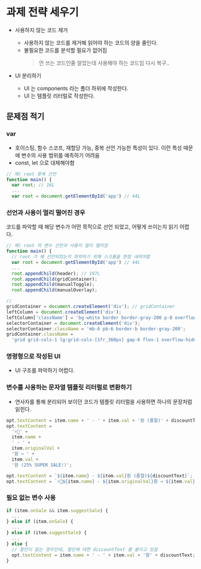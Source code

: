 # 과제 전략 세우기

- 사용하지 않는 코드 제거
  - 사용하지 않는 코드를 제거해 읽어야 하는 코드의 양을 줄인다.
  - 불필요한 코드를 분석할 필요가 없어짐
    > 안 쓰는 코드인줄 알았는데 사용해야 하는 코드임 다시 복구..

- UI 분리하기
  - UI 는 components 라는 폴더 하위에 작성한다.
  - UI 는 템플릿 리터럴로 작성한다.

## 문제점 적기

### var

- 호이스팅, 함수 스코프, 재할당 가능, 중복 선언 가능한 특성이 있다. 이런 특성 때문에 변수의 사용 범위를 예측하기 어려움
- const, let 으로 대체해야함

```js
// 예) root 중복 선언
function main() {
  var root; // 16L
  ...
  var root = document.getElementById('app') // 44L
```

### 선언과 사용이 멀리 떨어진 경우

코드를 파악할 때 해당 변수가 어떤 목적으로 선언 되었고, 어떻게 쓰이는지 읽기 어렵다.

```js
// 예) root 의 변수 선언과 사용이 멀리 떨어짐
function main() {
  // root 가 왜 선언되었는지 파악하기 위해 스크롤을 한참 내려야함
  var root = document.getElementById('app') // 44L
  ...
  root.appendChild(header); // 197L
  root.appendChild(gridContainer);
  root.appendChild(manualToggle);
  root.appendChild(manualOverlay);
```

```js
//
gridContainer = document.createElement('div'); // gridContainer
leftColumn = document.createElement('div');
leftColumn['className'] = 'bg-white border border-gray-200 p-8 overflow-y-auto';
selectorContainer = document.createElement('div');
selectorContainer.className = 'mb-6 pb-6 border-b border-gray-200';
gridContainer.className =
  'grid grid-cols-1 lg:grid-cols-[1fr_360px] gap-6 flex-1 overflow-hidden'; // gridContainer
```

### 명령형으로 작성된 UI

- UI 구조를 파악하기 어렵다.

### 변수를 사용하는 문자열 템플릿 리터럴로 변환하기

- 연사자를 통해 분리되어 보이던 코드가 템플릿 리터럴을 사용하면 하나의 문장처럼 읽힌다.

```js
opt.textContent = item.name + ' - ' + item.val + '원 (품절)' + discountText;
opt.textContent =
  '⚡💝' +
  item.name +
  ' - ' +
  item.originalVal +
  '원 → ' +
  item.val +
  '원 (25% SUPER SALE!)';
```

```js
opt.textContent = `${item.name} - ${item.val}원 (품절)${discountText}`;
opt.textContent = `⚡💝${item.name} - ${item.originalVal}원 → ${item.val}원 (25% SUPER SALE!)`;
```

### 필요 없는 변수 사용

```js
if (item.onSale && item.suggestSale) {
  ...
} else if (item.onSale) {
  ...
} else if (item.suggestSale) {
  ...
} else {
  // 할인이 없는 경우인데, 할인에 대한 discountText 를 붙이고 있음
  opt.textContent = item.name + ' - ' + item.val + '원' + discountText;
}
```

